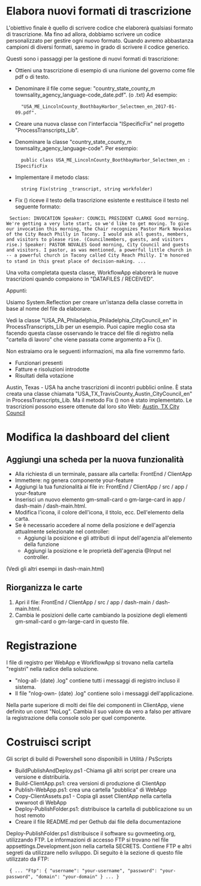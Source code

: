 <h1> Elabora nuovi formati di trascrizione </h1>
<p> L&#39;obiettivo finale è quello di scrivere codice che elaborerà qualsiasi formato di trascrizione. Ma fino ad allora, dobbiamo scrivere un codice personalizzato per gestire ogni nuovo formato. Quando avremo abbastanza campioni di diversi formati, saremo in grado di scrivere il codice generico. </p>

<p> Questi sono i passaggi per la gestione di nuovi formati di trascrizione: </p>

<ul>
<li>
<p> Ottieni una trascrizione di esempio di una riunione del governo come file pdf o di testo. </p>
</li>
<li>
<p> Denominare il file come segue: "country_state_county_m townsality_agency_language-code_date.pdf". (o .txt) Ad esempio: </p>
<pre> <code> "USA_ME_LincolnCounty_BoothbayHarbor_Selectmen_en_2017-01-09.pdf".</code> </pre></li>
<li>
<p> Creare una nuova classe con l&#39;interfaccia "ISpecificFix" nel progetto "ProcessTranscripts_Lib". </p>
</li>
<li>
<p> Denominare la classe "country_state_county_m townsality_agency_language-code". Per esempio: </p>
<pre> <code> public class USA_ME_LincolnCounty_BoothbayHarbor_Selectmen_en : ISpecificFix</code> </pre></li>
<li>
<p> Implementare il metodo class: </p>
<pre> <code> string Fix(string _transcript, string workfolder)</code> </pre></li>
<li>
<p> Fix () riceve il testo della trascrizione esistente e restituisce il testo nel seguente formato: </p>
</li>
</ul><pre> <code>Section: INVOCATION Speaker: COUNCIL PRESIDENT CLARKE Good morning. We&#39;re getting a very late start, so we&#39;d like to get moving. To give our invocation this morning, the Chair recognizes Pastor Mark Novales of the City Reach Philly in Tacony. I would ask all guests, members, and visitors to please rise. (Councilmembers, guests, and visitors rise.) Speaker: PASTOR NOVALES Good morning, City Council and guests and visitors. I pastor, as was mentioned, a powerful little church in -- a powerful church in Tacony called City Reach Philly. I&#39;m honored to stand in this great place of decision-making. ...</code> </pre>
<p> Una volta completata questa classe, WorkflowApp elaborerà le nuove trascrizioni quando compaiono in "DATAFILES / RECEIVED". </p>

<p> Appunti: </p>

<p> Usiamo System.Reflection per creare un&#39;istanza della classe corretta in base al nome del file da elaborare. </p>

<p> Vedi la classe "USA_PA_Philadelphia_Philadelphia_CityCouncil_en" in ProcessTranscripts_Lib per un esempio. Puoi capire meglio cosa sta facendo questa classe osservando le tracce del file di registro nella "cartella di lavoro" che viene passata come argomento a Fix (). </p>

<p> Non estraiamo ora le seguenti informazioni, ma alla fine vorremmo farlo. </p>

<ul>
<li> Funzionari presenti </li>
<li> Fatture e risoluzioni introdotte </li>
<li> Risultati della votazione </li>
</ul>
<p> Austin, Texas - USA ha anche trascrizioni di incontri pubblici online. È stata creata una classe chiamata "USA_TX_TravisCounty_Austin_CityCouncil_en" in ProcessTranscripts_Lib. Ma il metodo Fix () non è stato implementato. Le trascrizioni possono essere ottenute dal loro sito Web: <a href="https://www.austintexas.gov/department/city-council/council/council_meeting_info_center.htm">Austin, TX City Council</a> </p>
<h1> Modifica la dashboard del client </h1><h2> Aggiungi una scheda per la nuova funzionalità </h2>
<ul>
<li> Alla richiesta di un terminale, passare alla cartella: FrontEnd / ClientApp </li>
<li> Immettere: ng genera componente your-feature </li>
<li> Aggiungi la tua funzionalità ai file in: FrontEnd / ClientApp / src / app / your-feature </li>
<li> Inserisci un nuovo elemento gm-small-card o gm-large-card in app / dash-main / dash-main.html. </li>
<li> Modifica l&#39;icona, il colore dell&#39;icona, il titolo, ecc. Dell&#39;elemento della carta. </li>
<li> Se è necessario accedere al nome della posizione e dell&#39;agenzia attualmente selezionate nel controller: 
<ul>
<li> Aggiungi la posizione e gli attributi di input dell&#39;agenzia all&#39;elemento della funzione </li>
<li> Aggiungi la posizione e le proprietà dell&#39;agenzia @Input nel controller. </li>
</ul></li>
</ul>
<p> (Vedi gli altri esempi in dash-main.html) </p>
<h2> Riorganizza le carte </h2><ol>
<li> Apri il file: FrontEnd / ClientApp / src / app / dash-main / dash-main.html. </li>
<li> Cambia le posizioni delle carte cambiando la posizione degli elementi gm-small-card o gm-large-card in questo file. </li></ol><h1> Registrazione </h1>
<p> I file di registro per WebApp e WorkflowApp si trovano nella cartella "registri" nella radice della soluzione. </p>

<ul>
<li> "nlog-all- (date) .log" contiene tutti i messaggi di registro incluso il sistema. </li>
<li> Il file "nlog-own- (date) .log" contiene solo i messaggi dell&#39;applicazione. </li>
</ul>
<p> Nella parte superiore di molti dei file dei componenti in ClientApp, viene definito un const "NoLog". Cambia il suo valore da vero a falso per attivare la registrazione della console solo per quel componente. </p>
<h1> Costruisci script </h1>
<p> Gli script di build di Powershell sono disponibili in Utilità / PsScripts </p>

<ul>
<li> BuildPublishAndDeploy.ps1 -Chiama gli altri script per creare una versione e distribuirla. </li>
<li> Build-ClientApp.ps1: crea versioni di produzione di ClientApp </li>
<li> Publish-WebApp.ps1: crea una cartella "pubblica" di WebApp </li>
<li> Copy-ClientAssets.ps1 - Copia gli asset ClientApp nella cartella wwwroot di WebApp </li>
<li> Deploy-PublishFolder.ps1: distribuisce la cartella di pubblicazione su un host remoto </li>
<li> Creare il file README.md per Gethub dai file della documentazione </li>
</ul>
<p> Deploy-PublishFolder.ps1 distribuisce il software su govmeeting.org, utilizzando FTP. Le informazioni di accesso FTP si trovano nel file appsettings.Development.json nella cartella SECRETS. Contiene FTP e altri segreti da utilizzare nello sviluppo. Di seguito è la sezione di questo file utilizzato da FTP: </p>
<pre> <code>{ ... "Ftp": { "username": "your-username", "password": "your-password", "domain": "your-domain" } ... }</code> </pre>